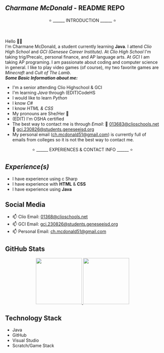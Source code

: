 ## *Charmane McDonald* - README REPO
<p align='center'> 
⭐ ______ INTRODUCTION ______ ⭐
</p> 

<br />

Hello 👋😃
<br />
I'm Charmane McDonald, a student currently learning __Java__. I attend *Clio High School* and *GCI (Genesee Career Institute)*. 
At *Clio High School* I'm taking trig/Precalc, personal finance, and AP language arts. At *GCI* I am taking AP programing. I am 
passionate about coding and computer science in general. I like to play video games (of course), my two favorite games are 
*Minecraft* and *Cult of The Lamb*. 
<br />
__*Some Basic Information about me:*__

- I'm a senior attending Clio Highschool & GCI
- I'm learning *Java* through (EDIT)CodeHS
- I would like to learn *Python*
- I know *C#*
- I know *HTML & CSS*
- My pronouns are She/Her 💖
- (EDIT) I'm OSHA certified 
- The best way to contact me is through *Email*:
                                       🖤 013683@clioschools.net
                                       🖤 gci.230826@students.geneseeisd.org
- My personal email (ch.mcdonald51@gmail.com) is currently full of emails from colleges so it is not the best way to contact me.

<p align='center'> 
⭐ ______ EXPERIENCES & CONTACT INFO ______ ⭐
</p> 

__*Experience(s)*__
 -
 - I have experience using c Sharp
 - I have experience with __HTML__ & __CSS__
 - I have experience using __Java__

## Social Media

<p align='center'> 

   - 📫 Clio Email: <a href='mailto:01368@clioschools.net'>01368@clioschools.net</a> 
   - 📫 GCI Email: <a href='mailto:gci.230826@students.geneseeisd.org'>gci.230826@students.geneseeisd.org</a>
   - 📫 Personal Email: <a href='mailto:ch.mcdonald51@gmail.com'>ch.mcdonald51@gmail.com</a>

</p> 

## GitHub Stats
<p align='center'> 
   <a href="https://github-readme-stats.vercel.app/api?username=yourusername&show_icons=true&count_private=true"> 
       <img height=150 src="https://github-readme-stats.vercel.app/api?username=05charmane&show_icons=true&count_private=true"/> 
   </a> 
   <a href="https://github.com/05charmane/github-readme-stats"> 
       <img height=150 src="https://github-readme-stats.vercel.app/api/top-langs/?username=05charmane&layout=compact"/> 
   </a> 
</p> 

## Technology Stack 

- Java
- GitHub
- Visual Studio
- Scratch/Game Stack

<!--
**05charmane/05charmane** is a ✨ _special_ ✨ repository because its `README.md` (this file) appears on your GitHub profile.
-->
